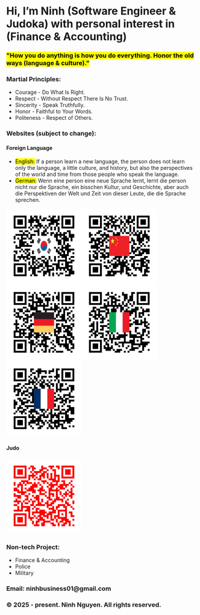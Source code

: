<head>
  <h1>Hi, I’m Ninh (Software Engineer & Judoka) with personal interest in (Finance & Accounting)</h1>
  <h3><mark>"How you do anything is how you do everything. Honor the old ways (language & culture)."</mark></h3>
</head>

<body>
 <h3>Martial Principles:</h3>
  <ul>
    <li>Courage - Do What Is Right.</li>
    <li>Respect - Without Respect There Is No Trust.</li>
    <li>Sincerity - Speak Truthfully.</li>
    <li>Honor - Faithful to Your Words.</li>
    <li>Politeness - Respect of Others.</li>
  </ul>

  <h3>Websites (subject to change):</h3>
  <h4>Foreign Language</h4>
  <ul>
    <li><mark>English:</mark> If a person learn a new language, the person does not learn only the language, a little culture, and history, but also the perspectives of the world and time from those people who speak the language.</li>
    <li><mark>German:</mark> Wenn eine person eine neue Sprache lernt, lernt die person nicht nur die Sprache, ein bisschen Kultur, und Geschichte, aber auch die Perspektiven der Welt und Zeit von dieser Leute, die die Sprache sprechen.
    </li>
  </ul>
  <span><img src="/asset/Korea82.png" alt="QR code for Korean" height="200" width="200"><img src="/asset/China86.png" alt="QR code for Chinese" height="200" width="200"><img src="/asset/deutschland49.png" alt="QR code for German" height="200" width="200"><img src="/asset/Italy39.png" alt="QR code for Italian" height="200" width="200"><img src="/asset/France33.png" alt="QR code for French Grammar" height="200" width="200"></span>

  <h4>Judo</h4>
  <img src="/asset/judo.png" alt=" Judo QR code" height="200" width="200">

  <h3>Non-tech Project:</h3>
  <ul>
    <li>Finance & Accounting</li>
    <li>Police</li>
    <li>Military</li>
  </ul>
  
  <footer>
    <h3>Email: ninhbusiness01@gmail.com</h3>
    <h3>&copy 2025 - present. Ninh Nguyen. All rights reserved.</h3>
  </footer>
</body>

<!---
ninh-nguyen01/ninh-nguyen01 is a ✨ special ✨ repository because its `README.md` (this file) appears on your GitHub profile.
You can click the Preview link to take a look at your changes.
--->
